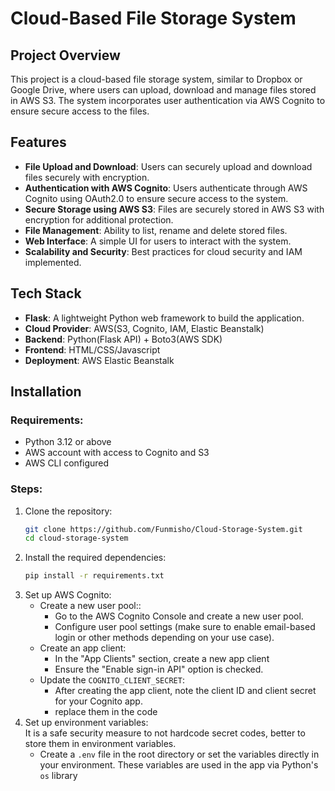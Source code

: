 # Cloud-Based File Storage System

## Project Overview
This project is a cloud-based file storage system, similar to Dropbox or Google Drive, where users can upload, download and manage files stored in AWS S3. The system incorporates user authentication via AWS Cognito to ensure secure access to the files.

## Features
- **File Upload and Download**: Users can securely upload and download files securely with encryption.
- **Authentication with AWS Cognito**: Users authenticate through AWS Cognito using OAuth2.0 to ensure secure access to the system.
- **Secure Storage using AWS S3**: Files are securely stored in AWS S3 with encryption for additional protection.
- **File Management**: Ability to list, rename and delete stored files.
- **Web Interface**: A simple UI for users to interact with the system.
- **Scalability and Security**: Best practices for cloud security and IAM implemented. 

## Tech Stack
- **Flask**: A lightweight Python web framework to build the application.
- **Cloud Provider**: AWS(S3, Cognito, IAM, Elastic Beanstalk)
- **Backend**: Python(Flask API) + Boto3(AWS SDK)
- **Frontend**: HTML/CSS/Javascript
- **Deployment**: AWS Elastic Beanstalk

## Installation

### Requirements:
- Python 3.12 or above
- AWS account with access to Cognito and S3
- AWS CLI configured

### Steps:
1. Clone the repository:
   ```bash
   git clone https://github.com/Funmisho/Cloud-Storage-System.git
   cd cloud-storage-system
   ```
2. Install the required dependencies:
   ```bash
   pip install -r requirements.txt
   ```
3. Set up AWS Cognito:
   * Create a new user pool::
     - Go to the AWS Cognito Console and create a new user pool.
     - Configure user pool settings (make sure to enable email-based login or other methods depending on your use case).
   * Create an app client:
     - In the "App Clients" section, create a new app client
     - Ensure the "Enable sign-in API" option is checked.
   * Update the `COGNITO_CLIENT_SECRET`:
     - After creating the app client, note the client ID and client secret for your Cognito app.
     - replace them in the code
4. Set up environment variables: <br>
   It is a safe security measure to not hardcode secret codes, better to store them in environment variables.
   - Create a `.env` file in the root directory or set the variables directly in your environment. These variables are used in the app via Python's `os` library
   


   
  
